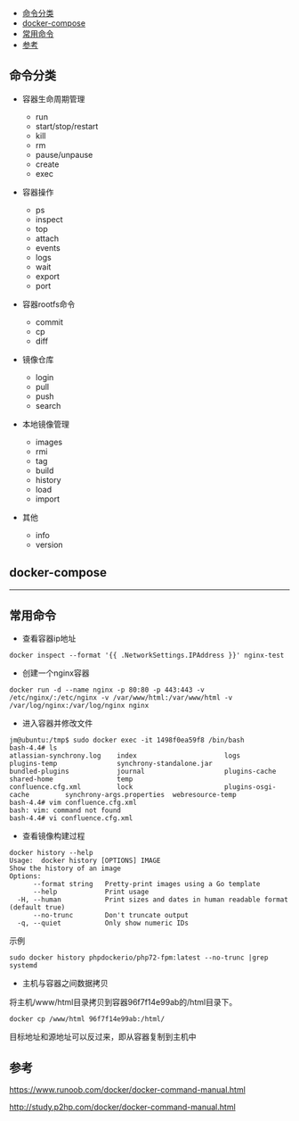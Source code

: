 
<!-- TOC -->

- [命令分类](#命令分类)
- [docker-compose](#docker-compose)
- [常用命令](#常用命令)
- [参考](#参考)

<!-- /TOC -->
## 命令分类

- 容器生命周期管理

    - run
    - start/stop/restart
    - kill
    - rm 
    - pause/unpause
    - create
    - exec


- 容器操作

    - ps
    - inspect
    - top
    - attach
    - events
    - logs
    - wait
    - export
    - port


- 容器rootfs命令

    - commit
    - cp
    - diff

- 镜像仓库

    - login
    - pull
    - push
    - search

- 本地镜像管理

    - images
    - rmi
    - tag
    - build
    - history
    - load
    - import

- 其他    
    - info
    - version

## docker-compose





----

## 常用命令

- 查看容器ip地址
```
docker inspect --format '{{ .NetworkSettings.IPAddress }}' nginx-test
```

- 创建一个nginx容器
```
docker run -d --name nginx -p 80:80 -p 443:443 -v /etc/nginx/:/etc/nginx -v /var/www/html:/var/www/html -v /var/log/nginx:/var/log/nginx nginx
```

- 进入容器并修改文件

```
jm@ubuntu:/tmp$ sudo docker exec -it 1498f0ea59f8 /bin/bash
bash-4.4# ls
atlassian-synchrony.log    index                      logs                       plugins-temp               synchrony-standalone.jar
bundled-plugins            journal                    plugins-cache              shared-home                temp
confluence.cfg.xml         lock                       plugins-osgi-cache         synchrony-args.properties  webresource-temp
bash-4.4# vim confluence.cfg.xml 
bash: vim: command not found
bash-4.4# vi confluence.cfg.xml 
```

- 查看镜像构建过程

```
docker history --help
Usage:  docker history [OPTIONS] IMAGE
Show the history of an image
Options:
      --format string   Pretty-print images using a Go template
      --help            Print usage
  -H, --human           Print sizes and dates in human readable format (default true)
      --no-trunc        Don't truncate output
  -q, --quiet           Only show numeric IDs

```
示例
```
sudo docker history phpdockerio/php72-fpm:latest --no-trunc |grep systemd

```

- 主机与容器之间数据拷贝

将主机/www/html目录拷贝到容器96f7f14e99ab的/html目录下。

```
docker cp /www/html 96f7f14e99ab:/html/
```

目标地址和源地址可以反过来，即从容器复制到主机中

## 参考

https://www.runoob.com/docker/docker-command-manual.html

http://study.p2hp.com/docker/docker-command-manual.html
